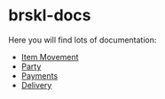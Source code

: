 # brskl-docs

Here you will find lots of documentation:

- [Item Movement](item_movement/README.md)
- [Party](party/README.md)
- [Payments](payments/README.md)
- [Delivery](delivery/README.md)
